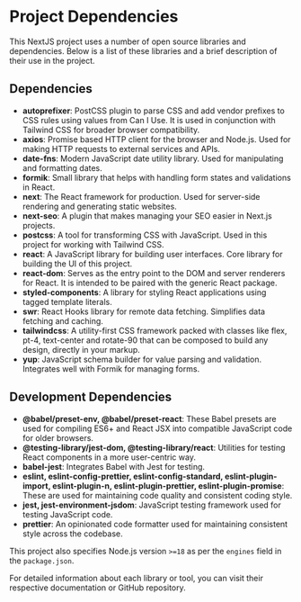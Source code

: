 # Project Dependencies

This NextJS project uses a number of open source libraries and dependencies. Below is a list of these libraries and a brief description of their use in the project.

## Dependencies

- **autoprefixer**: PostCSS plugin to parse CSS and add vendor prefixes to CSS rules using values from Can I Use. It is used in conjunction with Tailwind CSS for broader browser compatibility.
- **axios**: Promise based HTTP client for the browser and Node.js. Used for making HTTP requests to external services and APIs.
- **date-fns**: Modern JavaScript date utility library. Used for manipulating and formatting dates.
- **formik**: Small library that helps with handling form states and validations in React.
- **next**: The React framework for production. Used for server-side rendering and generating static websites.
- **next-seo**: A plugin that makes managing your SEO easier in Next.js projects.
- **postcss**: A tool for transforming CSS with JavaScript. Used in this project for working with Tailwind CSS.
- **react**: A JavaScript library for building user interfaces. Core library for building the UI of this project.
- **react-dom**: Serves as the entry point to the DOM and server renderers for React. It is intended to be paired with the generic React package.
- **styled-components**: A library for styling React applications using tagged template literals.
- **swr**: React Hooks library for remote data fetching. Simplifies data fetching and caching.
- **tailwindcss**: A utility-first CSS framework packed with classes like flex, pt-4, text-center and rotate-90 that can be composed to build any design, directly in your markup.
- **yup**: JavaScript schema builder for value parsing and validation. Integrates well with Formik for managing forms.

## Development Dependencies

- **@babel/preset-env, @babel/preset-react**: These Babel presets are used for compiling ES6+ and React JSX into compatible JavaScript code for older browsers.
- **@testing-library/jest-dom, @testing-library/react**: Utilities for testing React components in a more user-centric way.
- **babel-jest**: Integrates Babel with Jest for testing.
- **eslint, eslint-config-prettier, eslint-config-standard, eslint-plugin-import, eslint-plugin-n, eslint-plugin-prettier, eslint-plugin-promise**: These are used for maintaining code quality and consistent coding style.
- **jest, jest-environment-jsdom**: JavaScript testing framework used for testing JavaScript code.
- **prettier**: An opinionated code formatter used for maintaining consistent style across the codebase.

This project also specifies Node.js version `>=18` as per the `engines` field in the `package.json`.

For detailed information about each library or tool, you can visit their respective documentation or GitHub repository.
